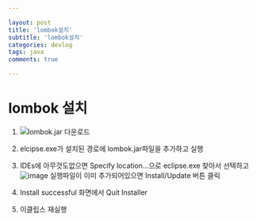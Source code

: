```yaml
---

layout: post
title: 'lombok설치'
subtitle: 'lombok설치'
categories: devlog
tags: java
comments: true

---
```

# lombok 설치
1. ![lombok.jar 다운로드](https://projectlombok.org/download)
2. elcipse.exe가 설치된 경로에 lombok.jar파일을 추가하고 실행
3. IDEs에 아무것도없으면 Specify location...으로 eclipse.exe 찾아서 선택하고 
![image](https://user-images.githubusercontent.com/60701130/173326799-5a87389b-1715-4f09-8710-8a45c5d73437.png)
 실행파일이 이미 추가되어있으면 Install/Update 버튼 클릭
4. Install successful 화면에서 Quit Installer

5. 이클립스 재실행
